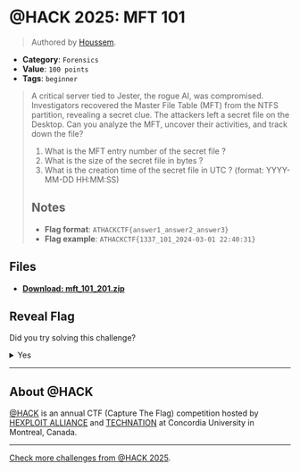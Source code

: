 # @HACK 2025: MFT 101

> Authored by [Houssem](https://github.com/Houssem0x1).

- **Category**: `Forensics`
- **Value**: `100 points`
- **Tags**: `beginner`

> A critical server tied to Jester, the rogue AI, was compromised. Investigators recovered the Master File Table (MFT) from the NTFS partition, revealing a secret clue. The attackers left a secret file on the Desktop. Can you analyze the MFT, uncover their activities, and track down the file?
> 
> 1. What is the MFT entry number of the secret file ?
> 2. What is the size of the secret file in bytes ?
> 3. What is the creation time of the secret file in UTC ? (format: YYYY-MM-DD HH:MM:SS)
> 
> ## Notes
> - **Flag format**: `ATHACKCTF{answer1_answer2_answer3}`
> - **Flag example**: `ATHACKCTF{1337_101_2024-03-01 22:40:31}`
> 

## Files
- **[Download: mft_101_201.zip](https://github.com/athack-ctf/chall2025-mft-101/raw/refs/heads/main/offline-artifacts/mft_101_201.zip)**

## Reveal Flag

Did you try solving this challenge?
<details>
<summary>
Yes
</summary>

Did you **REALLY** try solving this challenge?

<details>
<summary>
Yes, I promise!
</summary>

Flag: `ATHACKCTF{580_87_2025-01-25 06:41:21}`

</details>
</details>


---

## About @HACK
[@HACK](https://athackctf.com/) is an annual CTF (Capture The Flag) competition hosted by [HEXPLOIT ALLIANCE](https://hexploit-alliance.com/) and [TECHNATION](https://technationcanada.ca/) at Concordia University in Montreal, Canada.

---
[Check more challenges from @HACK 2025](https://github.com/athack-ctf/AtHackCTF-2025-Challenges).